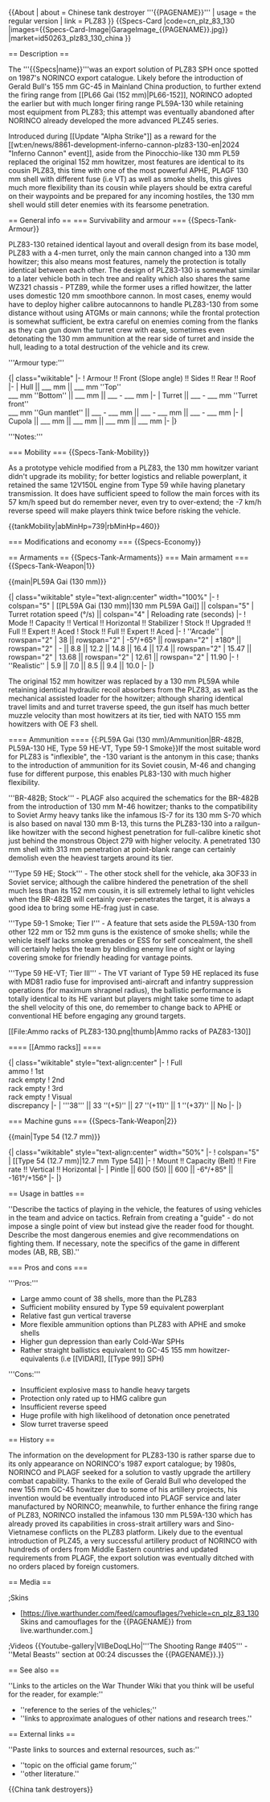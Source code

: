 {{About
| about = Chinese tank destroyer '''{{PAGENAME}}'''
| usage = the regular version
| link = PLZ83
}}
{{Specs-Card
|code=cn_plz_83_130
|images={{Specs-Card-Image|GarageImage_{{PAGENAME}}.jpg}}
|market=id50263_plz83_130_china
}}

== Description ==
<!-- ''In the description, the first part should be about the history of the creation and combat usage of the vehicle, as well as its key features. In the second part, tell the reader about the ground vehicle in the game. Insert a screenshot of the vehicle, so that if the novice player does not remember the vehicle by name, he will immediately understand what kind of vehicle the article is talking about.'' -->
The '''{{Specs|name}}'''was an export solution of PLZ83 SPH once spotted on 1987's NORINCO export catalogue. Likely before the introduction of Gerald Bull's 155 mm GC-45 in Mainland China production, to further extend the firing range from [[PL66 Gai (152 mm)|PL66-152]], NORINCO adopted the earlier but with much longer firing range PL59A-130 while retaining most equipment from PLZ83; this attempt was eventually abandoned after NORINCO already developed the more advanced PLZ45 series. 

Introduced during [[Update "Alpha Strike"]] as a reward for the [[wt:en/news/8861-development-inferno-cannon-plz83-130-en|2024 "Inferno Cannon" event]], aside from the Pinocchio-like 130 mm PL59 replaced the original 152 mm howitzer, most features are identical to its cousin PLZ83, this time with one of the most powerful APHE, PLAGF 130 mm shell with different fuse (i.e VT) as well as smoke shells, this gives much more flexibility than its cousin while players should be extra careful on their waypoints and be prepared for any incoming hostiles, the 130 mm shell would still deter enemies with its fearsome penetration.

== General info ==
=== Survivability and armour ===
{{Specs-Tank-Armour}}
<!-- ''Describe armour protection. Note the most well protected and key weak areas. Appreciate the layout of modules as well as the number and location of crew members. Is the level of armour protection sufficient, is the placement of modules helpful for survival in combat? If necessary use a visual template to indicate the most secure and weak zones of the armour.'' -->
PLZ83-130 retained identical layout and overall design from its base model, PLZ83 with a 4-men turret, only the main cannon changed into a 130 mm howitzer; this also means most features, namely the protection is totally identical between each other. The design of PLZ83-130 is somewhat similar to a later vehicle both in tech tree and reality which also shares the same WZ321 chassis - PTZ89, while the former uses a rifled howitzer, the latter uses domestic 120 mm smoothbore cannon. In most cases, enemy would have to deploy higher calibre autocannons to handle PLZ83-130 from some distance without using ATGMs or main cannons; while the frontal protection is somewhat sufficient, be extra careful on enemies coming from the flanks as they can gun down the turret crew with ease, sometimes even detonating the 130 mm ammunition at the rear side of turret and inside the hull, leading to a total destruction of the vehicle and its crew.

'''Armour type:''' <!-- The types of armour present on the vehicle and their general locations -->
<!-- Example: * Rolled homogeneous armour (Front, Side, Rear, Hull roof)
* Cast homogeneous armour (Turret, Transmission area) -->

{| class="wikitable"
|-
! Armour !! Front (Slope angle) !! Sides !! Rear !! Roof
|-
| Hull || ___ mm || ___ mm ''Top'' <br> ___ mm ''Bottom'' || ___ mm || ___ - ___ mm
|-
| Turret || ___ - ___ mm ''Turret front'' <br> ___ mm ''Gun mantlet'' || ___ - ___ mm || ___ - ___ mm || ___ - ___ mm
|-
| Cupola || ___ mm || ___ mm || ___ mm || ___ mm
|-
|}

'''Notes:''' <!-- Any additional notes which the user needs to be aware of -->
<!-- Example: * Suspension wheels are 20 mm thick, tracks are 30 mm thick, and torsion bars are 60 mm thick. -->

=== Mobility ===
{{Specs-Tank-Mobility}}
<!-- ''Write about the mobility of the ground vehicle. Estimate the specific power and manoeuvrability, as well as the maximum speed forwards and backwards.'' -->
As a prototype vehicle modified from a PLZ83, the 130 mm howitzer variant didn't upgrade its mobility; for better logistics and reliable powerplant, it retained the same 12V150L engine from Type 59 while having planetary transmission. It does have sufficient speed to follow the main forces with its 57 km/h speed but do remember never, even try to over-extend; the -7 km/h reverse speed will make players think twice before risking the vehicle.

{{tankMobility|abMinHp=739|rbMinHp=460}}

=== Modifications and economy ===
{{Specs-Economy}}

== Armaments ==
{{Specs-Tank-Armaments}}
=== Main armament ===
{{Specs-Tank-Weapon|1}}
<!-- ''Give the reader information about the characteristics of the main gun. Assess its effectiveness in a battle based on the reloading speed, ballistics and the power of shells. Do not forget about the flexibility of the fire, that is how quickly the cannon can be aimed at the target, open fire on it and aim at another enemy. Add a link to the main article on the gun: <code><nowiki>{{main|Name of the weapon}}</nowiki></code>. Describe in general terms the ammunition available for the main gun. Give advice on how to use them and how to fill the ammunition storage.'' -->
{{main|PL59A Gai (130 mm)}}

{| class="wikitable" style="text-align:center" width="100%"
|-
! colspan="5" | [[PL59A Gai (130 mm)|130 mm PL59A Gai]] || colspan="5" | Turret rotation speed (°/s) || colspan="4" | Reloading rate (seconds)
|-
! Mode !! Capacity !! Vertical !! Horizontal !! Stabilizer
! Stock !! Upgraded !! Full !! Expert !! Aced
! Stock !! Full !! Expert !! Aced
|-
! ''Arcade''
| rowspan="2" | 38 || rowspan="2" | -5°/+65° || rowspan="2" | ±180° || rowspan="2" | - || 8.8 || 12.2 || 14.8 || 16.4 || 17.4 || rowspan="2" | 15.47 || rowspan="2" | 13.68 || rowspan="2" | 12.61 || rowspan="2" | 11.90
|-
! ''Realistic''
| 5.9 || 7.0 || 8.5 || 9.4 || 10.0
|-
|}

The original 152 mm howitzer was replaced by a 130 mm PL59A while retaining identical hydraulic recoil absorbers from the PLZ83, as well as the mechanical assisted loader for the howitzer; although sharing identical travel limits and and turret traverse speed, the gun itself has much better muzzle velocity than most howitzers at its tier, tied with NATO 155 mm howitzers with OE F3 shell.

==== Ammunition ====
{{:PL59A Gai (130 mm)/Ammunition|BR-482B, PL59A-130 HE, Type 59 HE-VT, Type 59-1 Smoke}}If the most suitable word for PLZ83 is "inflexible", the -130 variant is the antonym in this case; thanks to the introduction of ammunition for its Soviet cousin, M-46 and changing fuse for different purpose, this enables PL83-130 with much higher flexibility.

'''BR-482B; Stock''' - PLAGF also acquired the schematics for the BR-482B from the introduction of 130 mm M-46 howitzer; thanks to the compatibility to Soviet Army heavy tanks like the infamous IS-7 for its 130 mm S-70 which is also based on naval 130 mm B-13, this turns the PLZ83-130 into a railgun-like howitzer with the second highest penetration for full-calibre kinetic shot just behind the monstrous Object 279 with higher velocity. A penetrated 130 mm shell with 313 mm penetration at point-blank range can certainly demolish even the heaviest targets around its tier.

'''Type 59 HE; Stock''' - The other stock shell for the vehicle, aka 3OF33 in Soviet service; although the calibre hindered the penetration of the shell much less than its 152 mm cousin, it is sill extremely lethal to light vehicles when the BR-482B will certainly over-penetrates the target, it is always a good idea to bring some HE-frag just in case. 

'''Type 59-1 Smoke; Tier I''' - A feature that sets aside the PL59A-130 from other 122 mm or 152 mm guns is the existence of smoke shells; while the vehicle itself lacks smoke grenades or ESS for self concealment, the shell will certainly helps the team by blinding enemy line of sight or laying covering smoke for friendly heading for vantage points.

'''Type 59 HE-VT; Tier III''' - The VT variant of Type 59 HE replaced its fuse with MD81 radio fuse for improvised anti-aircraft and infantry suppression operations (for maximum shrapnel radius), the ballistic performance is totally identical to its HE variant but players might take some time to adapt the shell velocity of this one, do remember to change back to APHE or conventional HE before engaging any ground targets.

[[File:Ammo racks of PLZ83-130.png|thumb|Ammo racks of PAZ83-130]]

==== [[Ammo racks]] ====
<!-- [[File:Ammoracks_{{PAGENAME}}.png|right|thumb|x250px|[[Ammo racks]] of the {{PAGENAME}}]] -->
<!-- '''Last updated:''' -->
{| class="wikitable" style="text-align:center"
|-
! Full<br>ammo
! 1st<br>rack empty
! 2nd<br>rack empty
! 3rd<br>rack empty
! Visual<br>discrepancy
|-
| '''38''' || 33&nbsp;''(+5)'' || 27&nbsp;''(+11)'' || 1&nbsp;''(+37)'' || No
|-
|}

=== Machine guns ===
{{Specs-Tank-Weapon|2}}
<!-- ''Offensive and anti-aircraft machine guns not only allow you to fight some aircraft but also are effective against lightly armoured vehicles. Evaluate machine guns and give recommendations on its use.'' -->
{{main|Type 54 (12.7 mm)}}

{| class="wikitable" style="text-align:center" width="50%"
|-
! colspan="5" | [[Type 54 (12.7 mm)|12.7 mm Type 54]]
|-
! Mount !! Capacity (Belt) !! Fire rate !! Vertical !! Horizontal
|-
| Pintle || 600 (50) || 600 || -6°/+85° || -161°/+156°
|-
|}

== Usage in battles ==
<!-- ''Describe the tactics of playing in the vehicle, the features of using vehicles in the team and advice on tactics. Refrain from creating a "guide" - do not impose a single point of view but instead give the reader food for thought. Describe the most dangerous enemies and give recommendations on fighting them. If necessary, note the specifics of the game in different modes (AB, RB, SB).'' -->
''Describe the tactics of playing in the vehicle, the features of using vehicles in the team and advice on tactics. Refrain from creating a "guide" - do not impose a single point of view but instead give the reader food for thought. Describe the most dangerous enemies and give recommendations on fighting them. If necessary, note the specifics of the game in different modes (AB, RB, SB).''

=== Pros and cons ===
<!-- ''Summarise and briefly evaluate the vehicle in terms of its characteristics and combat effectiveness. Mark its pros and cons in a bulleted list. Try not to use more than 6 points for each of the characteristics. Avoid using categorical definitions such as "bad", "good" and the like - use substitutions with softer forms such as "inadequate" and "effective".'' -->
'''Pros:'''

* Large ammo count of 38 shells, more than the PLZ83
* Sufficient mobility ensured by Type 59 equivalent powerplant
* Relative fast gun vertical traverse
* More flexible ammunition options than PLZ83 with APHE and smoke shells
* Higher gun depression than early Cold-War SPHs
* Rather straight ballistics equivalent to GC-45 155 mm howitzer-equivalents (i.e [[VIDAR]], [[Type 99]] SPH)

'''Cons:'''

* Insufficient explosive mass to handle heavy targets
* Protection only rated up to HMG calibre gun
* Insufficient reverse speed
* Huge profile with high likelihood of detonation once penetrated
* Slow turret traverse speed

== History ==
<!-- ''Describe the history of the creation and combat usage of the vehicle in more detail than in the introduction. If the historical reference turns out to be too long, take it to a separate article, taking a link to the article about the vehicle and adding a block "/History" (example: <nowiki>https://wiki.warthunder.com/(Vehicle-name)/History</nowiki>) and add a link to it here using the <code>main</code> template. Be sure to reference text and sources by using <code><nowiki><ref></ref></nowiki></code>, as well as adding them at the end of the article with <code><nowiki><references /></nowiki></code>. This section may also include the vehicle's dev blog entry (if applicable) and the in-game encyclopedia description (under <code><nowiki>=== In-game description ===</nowiki></code>, also if applicable).'' -->
The information on the development for PLZ83-130 is rather sparse due to its only appearance on NORINCO's 1987 export catalogue; by 1980s, NORINCO and PLAGF seeked for a solution to vastly upgrade the artillery combat capability. Thanks to the exile of Gerald Bull who developed the new 155 mm GC-45 howitzer due to some of his artillery projects, his invention would be eventually introduced into PLAGF service and later manufactured by NORINCO; meanwhile, to further enhance the firing range of PLZ83, NORINCO installed the infamous 130 mm PL59A-130 which has already proved its capabilities in cross-strait artillery wars and Sino-Vietnamese conflicts on the PLZ83 platform. Likely due to the eventual introduction of PLZ45, a very successful artillery product of NORINCO with hundreds of orders from Middle Eastern countries and updated requirements from PLAGF, the export solution was eventually ditched with no orders placed by foreign customers.

== Media ==
<!-- ''Excellent additions to the article would be video guides, screenshots from the game, and photos.'' -->

;Skins

* [https://live.warthunder.com/feed/camouflages/?vehicle=cn_plz_83_130 Skins and camouflages for the {{PAGENAME}} from live.warthunder.com.]

;Videos
{{Youtube-gallery|VllBeDoqLHo|'''The Shooting Range #405''' - ''Metal Beasts'' section at 00:24 discusses the {{PAGENAME}}.}}

== See also ==
<!-- ''Links to the articles on the War Thunder Wiki that you think will be useful for the reader, for example:''
* ''reference to the series of the vehicles;''
* ''links to approximate analogues of other nations and research trees.'' -->
''Links to the articles on the War Thunder Wiki that you think will be useful for the reader, for example:''

* ''reference to the series of the vehicles;''
* ''links to approximate analogues of other nations and research trees.''

== External links ==
<!-- ''Paste links to sources and external resources, such as:''
* ''topic on the official game forum;''
* ''other literature.'' -->
''Paste links to sources and external resources, such as:''

* ''topic on the official game forum;''
* ''other literature.''

{{China tank destroyers}}